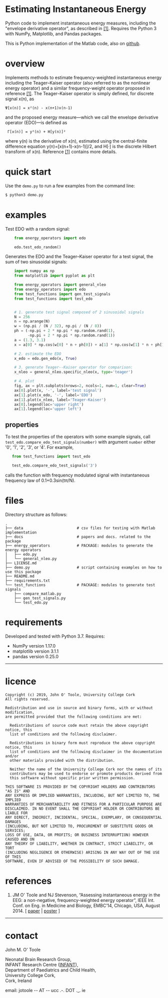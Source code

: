 # Estimating Instantaneous Energy 

Python code to implement instantaneous energy measures, including the "envelope derivative
operator", as described in [[1]](#references).  Requires the Python 3 with NumPy, Matplotlib,
and Pandas packages.

This is Python implementation of the Matlab code, also on [github](https://github.com/otoolej/nonlinear-energy-operators).



# overview
Implements methods to estimate frequency-weighted instantaneous energy including the
Teager–Kaiser operator (also referred to as the nonlinear energy operator) and a similar
frequency-weight operator proposed in reference [[1]](#references). The Teager–Kaiser operator is
simply defined, for discrete signal x(n), as
```
Ψ[x(n)] = x²(n) - x(n+1)x(n-1)
```  
and the proposed energy measure—which we call the envelope derivative operator (EDO)—is defined as
```
 Γ[x(n)] = y²(n) + H[y(n)]²
```
where y(n) is the derivative of x(n), estimated using the central-finite difference
equation y(n)=[x(n+1)-x(n-1)]/2, and H[·] is the discrete Hilbert transform of x(n). 
Reference [[1]](#references) contains more details.


# quick start
Use the `demo.py` to run a few examples from the command line:
```bash
$ python3 demo.py
```

# examples

Test EDO with a random signal:
```python
	from energy_operators import edo

	edo.test_edo_random()
```	

Generates the EDO and the Teager–Kaiser operator for a test signal, the sum of two sinusoidal signals:
```python
	import numpy as np
	from matplotlib import pyplot as plt

	from energy_operators import general_nleo
	from energy_operators import edo
	from test_functions import gen_test_signals
	from test_functions import test_edo


	# 1. generate test signal composed of 2 sinusoidal signals
	N = 256
	n = np.arange(N)
	w = (np.pi / (N / 32), np.pi / (N / 8))
	ph = (-np.pi + 2 * np.pi * np.random.rand(1),
		  -np.pi + 2 * np.pi * np.random.rand(1))
	a = (1.3, 3.1)
	x = a[0] * np.cos(w[0] * n + ph[0]) + a[1] * np.cos(w[1] * n + ph[1])

	# 2. estimate the EDO
	x_edo = edo.gen_edo(x, True)

	# 3. generate Teager--Kaiser operator for comparison:
	x_nleo = general_nleo.specific_nleo(x, type='teager')

	# 4. plot
	fig, ax = plt.subplots(nrows=2, ncols=1, num=1, clear=True)
	ax[0].plot(x, '-', label='test signal')
	ax[1].plot(x_edo, '-', label='EDO')
	ax[1].plot(x_nleo, label='Teager-Kaiser')
	ax[0].legend(loc='upper right')
	ax[1].legend(loc='upper left')
```


## properties
To test the properties of the operators with some example signals, call
`test_edo.compare_edo_test_signals(number)` with argument `number` either '0', '1', '2',
'3', or '4'. 
For example, 
```python
   from test_functions import test_edo

   test_edo.compare_edo_test_signals('3')
```
calls the function with frequency modulated signal with instantaneous frequency law of
0.1+0.3sin(tπ/N).


# files
Directory structure as follows: 
```
.
├── data                        # csv files for testing with Matlab implementation
├── docs                        # papers and docs. related to the package
├── energy_operators            # PACKAGE: modules to generate the energy operators
│   ├── edo.py             
│   └── general_nleo.py
├── LICENSE.md
├── demo.py                     # script containing examples on how to use this package
├── README.md
├── requirements.txt
└── test_functions              # PACKAGE: modules to generate test signals
    ├── compare_matlab.py
    ├── gen_test_signals.py
    └── test_edo.py
```


# requirements
Developed and tested with Python 3.7. Requires:
- NumPy version 1.17.0
- matplotlib version 3.1.1
- pandas version 0.25.0

---

# licence

```
Copyright (c) 2019, John O' Toole, University College Cork
All rights reserved.

Redistribution and use in source and binary forms, with or without modification,
are permitted provided that the following conditions are met:

  Redistributions of source code must retain the above copyright notice, this
  list of conditions and the following disclaimer.

  Redistributions in binary form must reproduce the above copyright notice, this
  list of conditions and the following disclaimer in the documentation and/or
  other materials provided with the distribution.

  Neither the name of the University College Cork nor the names of its
  contributors may be used to endorse or promote products derived from
  this software without specific prior written permission.

THIS SOFTWARE IS PROVIDED BY THE COPYRIGHT HOLDERS AND CONTRIBUTORS "AS IS" AND
ANY EXPRESS OR IMPLIED WARRANTIES, INCLUDING, BUT NOT LIMITED TO, THE IMPLIED
WARRANTIES OF MERCHANTABILITY AND FITNESS FOR A PARTICULAR PURPOSE ARE
DISCLAIMED. IN NO EVENT SHALL THE COPYRIGHT HOLDER OR CONTRIBUTORS BE LIABLE FOR
ANY DIRECT, INDIRECT, INCIDENTAL, SPECIAL, EXEMPLARY, OR CONSEQUENTIAL DAMAGES
(INCLUDING, BUT NOT LIMITED TO, PROCUREMENT OF SUBSTITUTE GOODS OR SERVICES;
LOSS OF USE, DATA, OR PROFITS; OR BUSINESS INTERRUPTION) HOWEVER CAUSED AND ON
ANY THEORY OF LIABILITY, WHETHER IN CONTRACT, STRICT LIABILITY, OR TORT
(INCLUDING NEGLIGENCE OR OTHERWISE) ARISING IN ANY WAY OUT OF THE USE OF THIS
SOFTWARE, EVEN IF ADVISED OF THE POSSIBILITY OF SUCH DAMAGE.
```


# references

1. JM O' Toole and NJ Stevenson, “Assessing instantaneous energy in the EEG: a
non-negative, frequency-weighted energy operator”, IEEE Int. Conf. on Eng. in Medicine and
Biology, EMBC’14, Chicago, USA, August 2014. [ [paper](docs/JMOToole_energy_EMBC14.pdf) |
[poster](docs/EMBC_poster_Aug2014_NLEO.pdf) ]


---

# contact

John M. O' Toole

Neonatal Brain Research Group,  
INFANT Research Centre ([INFANT](http://www.infantcentre.ie)),  
Department of Paediatrics and Child Health,  
University College Cork,  
Cork, Ireland

email: jotoole -- AT -- ucc .-. DOT ._. ie
